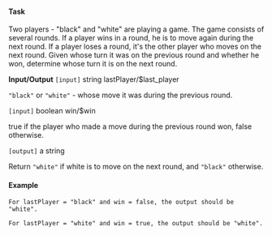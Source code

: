 #### Task
Two players - "black" and "white" are playing a game. The game consists of several rounds. If a player wins in a round, he is to move again during the next round. If a player loses a round, it's the other player who moves on the next round. Given whose turn it was on the previous round and whether he won, determine whose turn it is on the next round.

**Input/Output**
```[input]``` string lastPlayer/$last_player

```"black"``` or ```"white"``` - whose move it was during the previous round.

```[input]``` boolean win/$win

true if the player who made a move during the previous round won, false otherwise.

```[output]``` a string

Return ```"white"``` if white is to move on the next round, and ```"black"``` otherwise.

#### Example
```
For lastPlayer = "black" and win = false, the output should be "white".
```
```
For lastPlayer = "white" and win = true, the output should be "white".
```